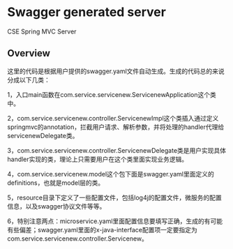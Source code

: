 # Swagger generated server

CSE Spring MVC Server


## Overview
这里的代码是根据用户提供的swagger.yaml文件自动生成。生成的代码总的来说分成以下几类：

1，入口main函数在com.service.servicenew.ServicenewApplication这个类中。

2，com.service.servicenew.controller.ServicenewImpl这个类插入通过定义springmvc的annotation，拦截用户请求、解析参数，并将处理的handler代理给servicenewDelegate类。

3，com.service.servicenew.controller.ServicenewDelegate类是用户实现具体handler实现的类，理论上只需要用户在这个类里面实现业务逻辑。

4，com.service.servicenew.model这个包下面是swagger.yaml里面定义的definitions，也就是model层的类。

5，resource目录下定义了一些配置文件，包括log4j的配置文件，微服务的配置信息，以及swagger协议文件等等。

6，特别注意两点：microservice.yaml里面配置信息要填写正确，生成的有可能有些偏差；swagger.yaml里面的x-java-interface配置项一定要指定为com.service.servicenew.controller.Servicenew。